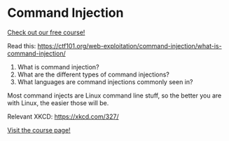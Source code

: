 # Command Injection

[Check out our free course!](https://academy.hoppersroppers.org/mod/page/view.php?id=631)

Read this: <https://ctf101.org/web-exploitation/command-injection/what-is-command-injection/>

1. What is command injection?
2. What are the different types of command injections?
3. What languages are command injections commonly seen in?

Most command injects are Linux command line stuff, so the better you are with Linux, the easier those will be.

Relevant XKCD: <https://xkcd.com/327/>


[Visit the course page!](https://academy.hoppersroppers.org/mod/assign/view.php?id=631)
 